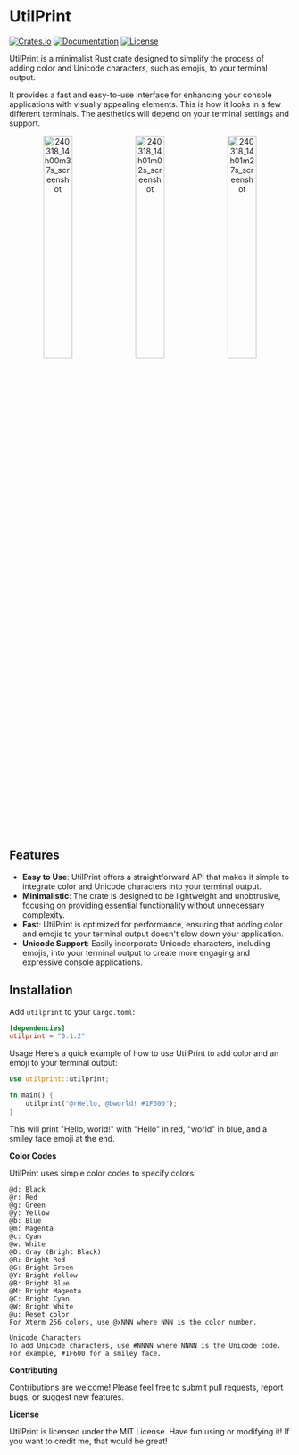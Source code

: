 # UtilPrint

[![Crates.io](https://img.shields.io/crates/v/utilprint.svg)](https://crates.io/crates/utilprint)
[![Documentation](https://docs.rs/utilprint/badge.svg)](https://docs.rs/utilprint)
[![License](https://img.shields.io/crates/l/utilprint.svg)](https://github.com/coffee-nerd/utilprint/blob/main/LICENSE)

UtilPrint is a minimalist Rust crate designed to simplify the process of adding color and Unicode characters, such as emojis, to your terminal output.

It provides a fast and easy-to-use interface for enhancing your console applications with visually appealing elements.
This is how it looks in a few different terminals. The aesthetics will depend on your terminal settings and support.

<p align="center">
  <img src="https://github.com/Coffee-Nerd/utilprint/assets/126441228/78c3badc-7e6b-4409-909e-9964f8c17475" alt="240318_14h00m37s_screenshot" width="32%">
  <img src="https://github.com/Coffee-Nerd/utilprint/assets/126441228/b150c535-43fc-4427-8f7a-7a60418006a2" alt="240318_14h01m02s_screenshot" width="32%">
  <img src="https://github.com/Coffee-Nerd/utilprint/assets/126441228/c4b98697-3908-4895-ad0d-a38a2dfe8375" alt="240318_14h01m27s_screenshot" width="32%">
</p>

## Features

- **Easy to Use**: UtilPrint offers a straightforward API that makes it simple to integrate color and Unicode characters into your terminal output.
- **Minimalistic**: The crate is designed to be lightweight and unobtrusive, focusing on providing essential functionality without unnecessary complexity.
- **Fast**: UtilPrint is optimized for performance, ensuring that adding color and emojis to your terminal output doesn't slow down your application.
- **Unicode Support**: Easily incorporate Unicode characters, including emojis, into your terminal output to create more engaging and expressive console applications.

## Installation

Add `utilprint` to your `Cargo.toml`:

```toml
[dependencies]
utilprint = "0.1.2"
```

Usage
Here's a quick example of how to use UtilPrint to add color and an emoji to your terminal output:

```rust
use utilprint::utilprint;

fn main() {
    utilprint("@rHello, @bworld! #1F600");
}
```

This will print "Hello, world!" with "Hello" in red, "world" in blue, and a smiley face emoji at the end.

**Color Codes**

UtilPrint uses simple color codes to specify colors:

```
@d: Black
@r: Red
@g: Green
@y: Yellow
@b: Blue
@m: Magenta
@c: Cyan
@w: White
@D: Gray (Bright Black)
@R: Bright Red
@G: Bright Green
@Y: Bright Yellow
@B: Bright Blue
@M: Bright Magenta
@C: Bright Cyan
@W: Bright White
@u: Reset color
For Xterm 256 colors, use @xNNN where NNN is the color number.

Unicode Characters
To add Unicode characters, use #NNNN where NNNN is the Unicode code. For example, #1F600 for a smiley face.
```

**Contributing**

Contributions are welcome! Please feel free to submit pull requests, report bugs, or suggest new features.

**License**

UtilPrint is licensed under the MIT License. Have fun using or modifying it! If you want to credit me, that would be great!
